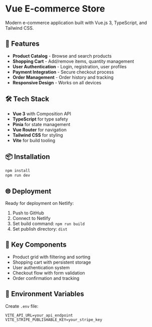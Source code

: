 # Vue E-commerce Store

Modern e-commerce application built with Vue.js 3, TypeScript, and Tailwind CSS.

## 🚀 Features

- **Product Catalog** - Browse and search products
- **Shopping Cart** - Add/remove items, quantity management
- **User Authentication** - Login, registration, user profiles
- **Payment Integration** - Secure checkout process
- **Order Management** - Order history and tracking
- **Responsive Design** - Works on all devices

## 🛠️ Tech Stack

- **Vue 3** with Composition API
- **TypeScript** for type safety
- **Pinia** for state management
- **Vue Router** for navigation
- **Tailwind CSS** for styling
- **Vite** for build tooling

## 📦 Installation

```bash
npm install
npm run dev
```

## 🌐 Deployment

Ready for deployment on Netlify:

1. Push to GitHub
2. Connect to Netlify
3. Set build command: `npm run build`
4. Set publish directory: `dist`

## 🎯 Key Components

- Product grid with filtering and sorting
- Shopping cart with persistent storage
- User authentication system
- Checkout flow with form validation
- Order confirmation and tracking

## 🔧 Environment Variables

Create `.env` file:
```
VITE_API_URL=your_api_endpoint
VITE_STRIPE_PUBLISHABLE_KEY=your_stripe_key
```